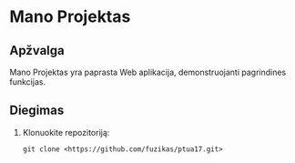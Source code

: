 # Mano Projektas

## Apžvalga

Mano Projektas yra paprasta Web aplikacija, demonstruojanti pagrindines funkcijas.

## Diegimas

1. Klonuokite repozitoriją:

    ```shell
    git clone <https://github.com/fuzikas/ptua17.git>
    ```